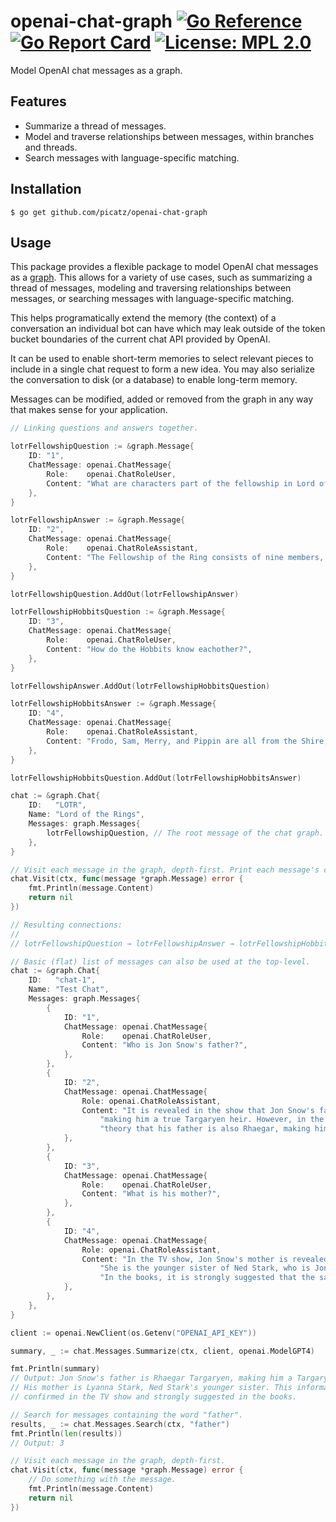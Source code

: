 # openai-chat-graph [![Go Reference](https://pkg.go.dev/badge/github.com/picatz/openai.svg)](https://pkg.go.dev/github.com/picatz/openai-chat-graph) [![Go Report Card](https://goreportcard.com/badge/github.com/picatz/openai-chat-graph)](https://goreportcard.com/report/github.com/picatz/openai-chat-graph) [![License: MPL 2.0](https://img.shields.io/badge/License-MPL_2.0-brightgreen.svg)](https://opensource.org/licenses/MPL-2.0) 
 
Model OpenAI chat messages as a graph.

## Features

- Summarize a thread of messages.
- Model and traverse relationships between messages, within branches and threads.
- Search messages with language-specific matching.

## Installation

```console
$ go get github.com/picatz/openai-chat-graph
```

## Usage

This package provides a flexible package to model OpenAI chat 
messages as a [graph](https://en.wikipedia.org/wiki/Graph_theory).
This allows for a variety of use cases, such as summarizing a
thread of messages, modeling and traversing relationships between
messages, or searching messages with language-specific matching.

This helps programatically extend the memory (the context) of a conversation 
an individual bot can have which may leak outside of the token bucket boundaries 
of the current chat API provided by OpenAI.

It can be used to enable short-term memories to select relevant pieces to 
include in a single chat request to form a new idea. You may also serialize
the conversation to disk (or a database) to enable long-term memory.

Messages can be modified, added or removed from the graph in any way that makes 
sense for your application.

```go
// Linking questions and answers together.

lotrFellowshipQuestion := &graph.Message{
	ID: "1",
	ChatMessage: openai.ChatMessage{
		Role:    openai.ChatRoleUser,
		Content: "What are characters part of the fellowship in Lord of the Rings?",
	},
}

lotrFellowshipAnswer := &graph.Message{
	ID: "2",
	ChatMessage: openai.ChatMessage{
		Role:    openai.ChatRoleAssistant,
		Content: "The Fellowship of the Ring consists of nine members, ...",
	},
}

lotrFellowshipQuestion.AddOut(lotrFellowshipAnswer)

lotrFellowshipHobbitsQuestion := &graph.Message{
	ID: "3",
	ChatMessage: openai.ChatMessage{
		Role:    openai.ChatRoleUser,
		Content: "How do the Hobbits know eachother?",
	},
}

lotrFellowshipAnswer.AddOut(lotrFellowshipHobbitsQuestion)

lotrFellowshipHobbitsAnswer := &graph.Message{
	ID: "4",
	ChatMessage: openai.ChatMessage{
		Role:    openai.ChatRoleAssistant,
		Content: "Frodo, Sam, Merry, and Pippin are all from the Shire, ...",
	},
}

lotrFellowshipHobbitsQuestion.AddOut(lotrFellowshipHobbitsAnswer)

chat := &graph.Chat{
	ID:   "LOTR",
	Name: "Lord of the Rings",
	Messages: graph.Messages{
		lotrFellowshipQuestion, // The root message of the chat graph.
	},
}

// Visit each message in the graph, depth-first. Print each message's content.
chat.Visit(ctx, func(message *graph.Message) error {
	fmt.Println(message.Content)
	return nil
})

// Resulting connections:
//
// lotrFellowshipQuestion → lotrFellowshipAnswer → lotrFellowshipHobbitsQuestion → lotrFellowshipHobbitsAnswer
```

```go
// Basic (flat) list of messages can also be used at the top-level.
chat := &graph.Chat{
	ID:   "chat-1",
	Name: "Test Chat",
	Messages: graph.Messages{
		{
			ID: "1",
			ChatMessage: openai.ChatMessage{
				Role:    openai.ChatRoleUser,
				Content: "Who is Jon Snow's father?",
			},
		},
		{
			ID: "2",
			ChatMessage: openai.ChatMessage{
				Role: openai.ChatRoleAssistant,
				Content: "It is revealed in the show that Jon Snow's father is Rhaegar Targaryen, " +
					"making him a true Targaryen heir. However, in the books, it remains a popular " +
					"theory that his father is also Rhaegar, making him the legitimate heir to the Iron Throne.",
			},
		},
		{
			ID: "3",
			ChatMessage: openai.ChatMessage{
				Role:    openai.ChatRoleUser,
				Content: "What is his mother?",
			},
		},
		{
			ID: "4",
			ChatMessage: openai.ChatMessage{
				Role: openai.ChatRoleAssistant,
				Content: "In the TV show, Jon Snow's mother is revealed to be Lyanna Stark. " +
					"She is the younger sister of Ned Stark, who is Jon Snow's adoptive father. " +
					"In the books, it is strongly suggested that the same is true, but it has not yet been explicitly confirmed.",
			},
		},
	},
}

client := openai.NewClient(os.Getenv("OPENAI_API_KEY"))

summary, _ := chat.Messages.Summarize(ctx, client, openai.ModelGPT4)

fmt.Println(summary)
// Output: Jon Snow's father is Rhaegar Targaryen, making him a Targaryen heir. 
// His mother is Lyanna Stark, Ned Stark's younger sister. This information is 
// confirmed in the TV show and strongly suggested in the books.

// Search for messages containing the word "father".
results, _ := chat.Messages.Search(ctx, "father")
fmt.Println(len(results))
// Output: 3

// Visit each message in the graph, depth-first.
chat.Visit(ctx, func(message *graph.Message) error {
	// Do something with the message.
	fmt.Println(message.Content)
	return nil
})
```

